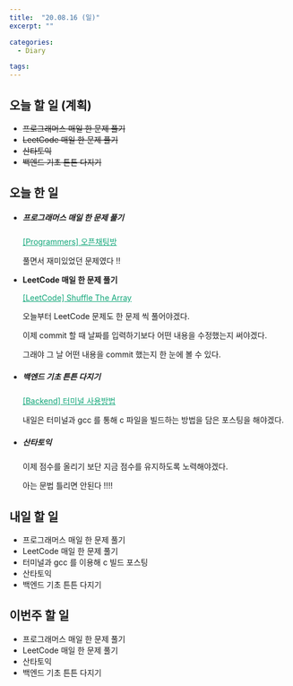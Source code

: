 ```yaml
---
title:  "20.08.16 (일)"
excerpt: ""

categories:
  - Diary

tags:
---
```


## 오늘 할 일 (계획)

- ~~프로그래머스 매일 한 문제 풀기~~
- ~~LeetCode 매일 한 문제 풀기~~
- ~~산타토익~~
- ~~백엔드 기초 튼튼 다지기~~

## 오늘 한 일

- ##### 프로그래머스 매일 한 문제 풀기

  <a href="https://nam-ki-bok.github.io/quiz/Quiz_OpenKatok/" style="color:#0FA678">[Programmers] 오픈채팅방</a>
  
  풀면서 재미있었던 문제였다 !!
  
- **LeetCode 매일 한 문제 풀기**

  <a href="https://nam-ki-bok.github.io/leetcode/Leet_Shuffle/" style="color:#0FA678">[LeetCode] Shuffle The Array</a>

  오늘부터 LeetCode 문제도 한 문제 씩 풀어야겠다.

  이제 commit 할 때 날짜를 입력하기보다 어떤 내용을 수정했는지 써야겠다.

  그래야 그 날 어떤 내용을 commit 했는지 한 눈에 볼 수 있다.

- ##### 백엔드 기초 튼튼 다지기

  <a href="https://nam-ki-bok.github.io/backend/Backend_6/" style="color:#0FA678">[Backend] 터미널 사용방법</a>

  내일은 터미널과 gcc 를 통해 c 파일을 빌드하는 방법을 담은 포스팅을 해야겠다.

- ##### 산타토익

  이제 점수를 올리기 보단 지금 점수를 유지하도록 노력해야겠다.

  아는 문법 틀리면 안된다 !!!!

## 내일 할 일

- 프로그래머스 매일 한 문제 풀기
- LeetCode 매일 한 문제 풀기
- 터미널과 gcc 를 이용해 c 빌드 포스팅
- 산타토익
- 백엔드 기초 튼튼 다지기

## 이번주 할 일

- 프로그래머스 매일 한 문제 풀기
- LeetCode 매일 한 문제 풀기
- 산타토익
- 백엔드 기초 튼튼 다지기
